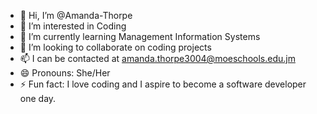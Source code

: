 - 👋 Hi, I’m @Amanda-Thorpe
- 👀 I’m interested in Coding
- 🌱 I’m currently learning Management Information Systems
- 💞️ I’m looking to collaborate on coding projects
- 📫 I can be contacted at amanda.thorpe3004@moeschools.edu.jm
- 😄 Pronouns: She/Her
- ⚡ Fun fact: I love coding and I aspire to become a software developer one day.

<!---
Amanda-Thorpe/Amanda-Thorpe is a ✨ special ✨ repository because its `README.md` (this file) appears on your GitHub profile.
You can click the Preview link to take a look at your changes.
--->
